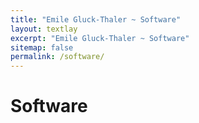 ```yaml
---
title: "Emile Gluck-Thaler ~ Software"
layout: textlay
excerpt: "Emile Gluck-Thaler ~ Software"
sitemap: false
permalink: /software/
---
```


# Software

